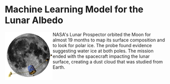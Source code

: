 # Machine Learning Model for the Lunar Albedo

<img align="left" src="https://github.com/AkhileshThite/Planetary-Albedo/blob/main/Moon/data/Lunar.png" width="150" height="150"></img>

NASA's Lunar Prospector orbited the Moon for almost 19 months to map its surface composition and to look for polar ice. The probe found evidence suggesting water ice at both poles. The mission ended with the spacecraft impacting the lunar surface, creating a dust cloud that was studied from Earth.
